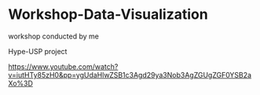 # Workshop-Data-Visualization

workshop conducted by me

Hype-USP project

https://www.youtube.com/watch?v=iutHTy85zH0&pp=ygUdaHlwZSB1c3Agd29ya3Nob3AgZGUgZGF0YSB2aXo%3D
